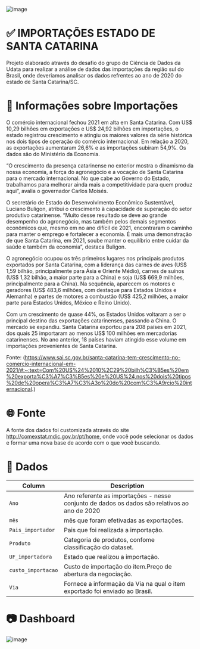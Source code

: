 ![image](https://github.com/LerinaMM/importacoes_santa_catarina/assets/83770121/cbc8a112-009e-44c3-a2ad-4e7fc15c5c45)


# ✅ IMPORTAÇÕES ESTADO DE SANTA CATARINA

Projeto elaborado através do desafio do grupo de Ciência de Dados da Udata para realizar a análise de dados das importações da região sul do Brasil, onde deveriamos analisar os dados refrentes ao ano de 2020 do estado de Santa Catarina/SC.

# 📖 Informações sobre Importações

O comércio internacional fechou 2021 em alta em Santa Catarina. Com US$ 10,29 bilhões em exportações e US$ 24,92 bilhões em importações, o estado registrou crescimento e atingiu os maiores valores da série histórica nos dois tipos de operação do comércio internacional. Em relação a 2020, as exportações aumentaram 26,6% e as importações subiram 54,9%. Os dados são do Ministério da Economia.

“O crescimento da presença catarinense no exterior mostra o dinamismo da nossa economia, a força do agronegócio e a vocação de Santa Catarina para o mercado internacional. No que cabe ao Governo do Estado, trabalhamos para melhorar ainda mais a competitividade para quem produz aqui”, avalia o governador Carlos Moisés.

O secretário de Estado do Desenvolvimento Econômico Sustentável, Luciano Buligon, atribui o crescimento à capacidade de superação do setor produtivo catarinense. “Muito desse resultado se deve ao grande desempenho do agronegócio, mas também pelos demais segmentos econômicos que, mesmo em no ano difícil de 2021, encontraram o caminho para manter o emprego e fortalecer a economia. É mais uma demonstração de que Santa Catarina, em 2021, soube manter o equilíbrio entre cuidar da saúde e também da economia”, destaca Buligon.

O agronegócio ocupou os três primeiros lugares nos principais produtos exportados por Santa Catarina, com a liderança das carnes de aves (US$ 1,59 bilhão, principalmente para Ásia e Oriente Médio), carnes de suínos (US$ 1,32 bilhão, a maior parte para a China) e soja (US$ 669,9 milhões, principalmente para a China). Na sequência, aparecem os motores e geradores (US$ 483,6 milhões, com destaque para Estados Unidos e Alemanha) e partes de motores a combustão (US$ 425,2 milhões, a maior parte para Estados Unidos, México e Reino Unido).

Com um crescimento de quase 44%, os Estados Unidos voltaram a ser o principal destino das exportações catarinenses, passando a China. O mercado se expandiu. Santa Catarina exportou para 208 países em 2021, dos quais 25 importaram ao menos US$ 100 milhões em mercadorias catarinenses. No ano anterior, 18 países haviam atingido esse volume em importações provenientes de Santa Catarina.

Fonte: (https://www.sai.sc.gov.br/santa-catarina-tem-crescimento-no-comercio-internacional-em-2021/#:~:text=Com%20US%24%2010%2C29%20bilh%C3%B5es%20em%20exporta%C3%A7%C3%B5es%20e%20US%24,nos%20dois%20tipos%20de%20opera%C3%A7%C3%A3o%20do%20com%C3%A9rcio%20internacional.)

# 🌐 Fonte

A fonte dos dados foi customizada através do site http://comexstat.mdic.gov.br/pt/home, onde você pode selecionar os dados e formar uma nova base de acordo com o que você buscando.

# 💾 Dados

| Column     | Description              |
|------------|--------------------------|
| `Ano` | Ano referente as importações - nesse conjunto de dados os dados são relativos ao ano de 2020 |
| `mês` | mês que foram efetivadas as exportações. |
| `Pais_importador` | Pais que foi realizada a importação. |
| `Produto` | Categoria de produtos, confome classificação do dataset. |
| `UF_importadora` | Estado que realizou a importação. |
| `custo_importacao` | Custo de importação do item.Preço de abertura da negociação. |
| `Via` | Fornece a informação da Via na qual o item exportado foi enviado ao Brasil. |

# 📷 Dashboard

![image](https://github.com/LerinaMM/importacoes_santa_catarina/assets/83770121/ad52f8a6-4258-45a7-88aa-d291ef892e27)

